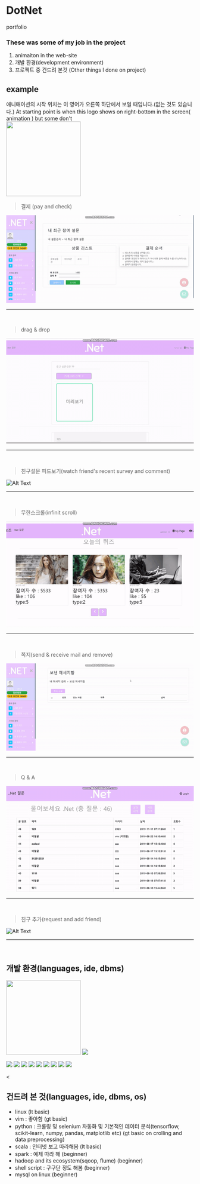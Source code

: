 # DotNet
portfolio
### These was some of my job in the project
1. animaiton in the web-site
2. 개발 환경(development environment)
3. 프로젝트 중 건드려 본것 (Other things I done on project)

## example

 애니매이션의 시작 위치는 이 영어가 오른쪽 하단에서 보일 때입니다.(없는 것도 있습니다.) 
 At starting point is when this logo shows on right-bottom in the screen( animation ) but some don't<br><img src="https://www.windowsmode.com/wp-content/uploads/2019/01/Animotica-Official-Logo-e1547328051516.png" width="200px" height="200px"></img>
> 결제 (pay and check)

![Alt Text](https://github.com/yegyu/DotNet/blob/develop/gif/pay.gif)
***
<br>

> drag & drop

![Alt Text](https://github.com/yegyu/DotNet/blob/develop/gif/d&d.gif)
***
<br>

> 친구설문 피드보기(watch friend's recent survey and comment)

![Alt Text](https://github.com/yegyu/DotNet/blob/develop/gif/frSurFeed.gif)
***
<br>

> 무한스크롤(infinit scroll)

![Alt Text](https://github.com/yegyu/DotNet/blob/develop/gif/infinit.gif)
***
<br>

> 쪽지(send & receive mail and remove)

![Alt Text](https://github.com/yegyu/DotNet/blob/develop/gif/mail.gif)
***
<br>

> Q & A

![Alt Text](https://github.com/yegyu/DotNet/blob/develop/gif/q&a.gif)
***
<br>

> 친구 추가(request and add friend)

![Alt Text](https://github.com/yegyu/DotNet/blob/develop/gif/recomFr.gif)
***
<br>



## 개발 환경(languages, ide, dbms)
<img src="https://images.velog.io/post-images/lockstom/7229f590-7fc8-11e9-bc69-63b1b898b1df/Java%EC%82%AC%EC%A7%84.jpg" width="200px" height="200px"></img>
<img src="https://img1.daumcdn.net/thumb/R800x0/?scode=mtistory2&fname=https%3A%2F%2Ft1.daumcdn.net%2Fcfile%2Ftistory%2F99716D335A01A6381D" width="200px" heigth="200px"></img>

<img src="https://cdn.pixabay.com/photo/2017/08/05/11/16/logo-2582748_960_720.png" width="200px" heigth="200px"></img>
<img src="https://cdn.imgbin.com/7/20/10/imgbin-bootstrap-responsive-web-design-web-development-logo-django-others-DVmFqezakGNu0BPT6R3Dk8BTi.jpg" width="200px" heigth="200px"></img>
<img src="https://upload.wikimedia.org/wikipedia/commons/thumb/9/99/Unofficial_JavaScript_logo_2.svg/1200px-Unofficial_JavaScript_logo_2.svg.png" width="200px" heigth="200px"></img>
<img src="https://poiemaweb.com/img/jquery-logo.png" width="200px" heigth="200px"></img>
<img src="http://www.focustraining.in/new/wp-content/uploads/2018/09/Oracle-SQL-logo.png" width="200px" heigth="200px"></img>
<img src="https://mblogthumb-phinf.pstatic.net/MjAxODAzMDRfNDIg/MDAxNTIwMTQ4ODYzNTI1.pafkG0llpCTnavxBCXoBl4stv5nDS3P-Xcj5CbZF9c8g.Eai6_HfOtmc45TPcoi4rZr0vQk0pu_LRvjigYShqu50g.PNG.feel940/image_1154452801520148641525.png?type=w800" width="200px" heigth="200px"></img>
<img src="http://www.bloter.net/wp-content/uploads/2016/08/eclipse_logo.jpg" width="200px" heigth="200px"></img>
<img src="https://www.viralpatel.net/app/uploads/2016/06/spring-mvc-4-hello-world.png" width="200px" heigth="200px"></img>
<img src="https://t1.daumcdn.net/cfile/tistory/999D624C5A4CCEA223" width="200px" heigth="200px"></img>

<

## 건드려 본 것(languages, ide, dbms, os)
* linux 
(lt basic)
* vim : 좋아함 
(gt basic)
* python : 크롤링 및 selenium 자동화 및 기본적인 데이터 분석(tensorflow, scikit-learn, numpy, pandas, matplotlib etc) 
(gt basic on crolling and data preprocessing)
* scala : 인터넷 보고 따라해봄
(lt basic)
* spark : 예제 따라 해
(beginner)
* hadoop and its ecosystem(sqoop, flume)
(beginner)
* shell script : 구구단 정도 해봄
(beginner)
* mysql on linux
(beginner)


